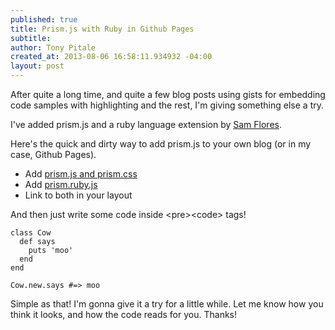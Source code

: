```yaml
---
published: true
title: Prism.js with Ruby in Github Pages
subtitle: 
author: Tony Pitale
created_at: 2013-08-06 16:58:11.934932 -04:00
layout: post
---
```


After quite a long time, and quite a few blog posts using gists for embedding
code samples with highlighting and the rest, I'm giving something else a try.

I've added prism.js and a ruby language extension by [Sam Flores](https://github.com/samflores).

Here's the quick and dirty way to add prism.js to your own blog (or in my
case, Github Pages).

* Add [prism.js and prism.css](http://prismjs.com/download.html)
* Add [prism.ruby.js](https://github.com/samflores/prism-langs/blob/master/prism.ruby.js)
* Link to both in your layout

And then just write some code inside &lt;pre&gt;&lt;code&gt; tags!

<pre><code class="language-ruby">class Cow
  def says
    puts 'moo'
  end
end

Cow.new.says #=> moo</code></pre>

Simple as that! I'm gonna give it a try for a little while. Let me know how
you think it looks, and how the code reads for you. Thanks!
